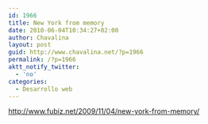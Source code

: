 ```yaml
---
id: 1966
title: New York from memory
date: 2010-06-04T10:34:27+02:00
author: Chavalina
layout: post
guid: http://www.chavalina.net/?p=1966
permalink: /?p=1966
aktt_notify_twitter:
  - 'no'
categories:
  - Desarrollo web
---
```

http://www.fubiz.net/2009/11/04/new-york-from-memory/